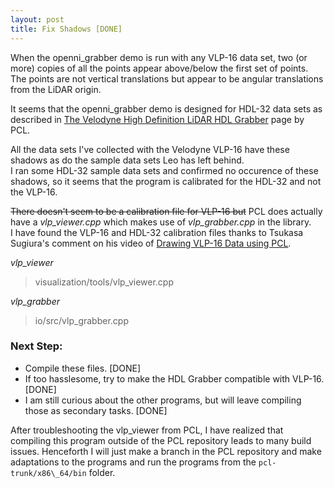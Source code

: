 ```yaml
---
layout: post
title: Fix Shadows [DONE]
---
```


When the openni_grabber demo is run with any VLP-16 data set, two (or more) copies of all the points appear above/below the first set of points. The points are not vertical translations but appear to be angular translations from the LiDAR origin.

It seems that the openni\_grabber demo is designed for HDL-32 data sets as described in [The Velodyne High Definition LiDAR HDL Grabber](http://pointclouds.org/documentation/tutorials/hdl_grabber.php#hdl-grabber "PCL: HDL Grabber") page by PCL.

All the data sets I've collected with the Velodyne VLP-16 have these shadows as do the sample data sets Leo has left behind. <br>
I ran some HDL-32 sample data sets and confirmed no occurence of these shadows, so it seems that the program is calibrated for the HDL-32 and not the VLP-16.

<del>There doesn't seem to be a calibration file for VLP-16 but</del> PCL does actually have a *vlp_viewer.cpp* which makes use of *vlp_grabber.cpp* in the library. <br>
I have found the VLP-16 and HDL-32 calibration files thanks to Tsukasa Sugiura's comment on his video of [Drawing VLP-16 Data using PCL](https://www.youtube.com/watch?v=7BUFxkyH1r0 "YouTube Video").

*vlp_viewer*

> visualization/tools/vlp_viewer.cpp

*vlp_grabber*

> io/src/vlp_grabber.cpp

### Next Step: 
  * Compile these files. [DONE]
  * If too hasslesome, try to make the HDL Grabber compatible with VLP-16. [DONE]
  * I am still curious about the other programs, but will leave compiling those as secondary tasks. [DONE]
  
After troubleshooting the vlp\_viewer from PCL, I have realized that compiling this program outside of the PCL repository leads to many build issues. Henceforth I will just make a branch in the PCL repository and make adaptations to the programs and run the programs from the `pcl-trunk/x86\_64/bin` folder.  
